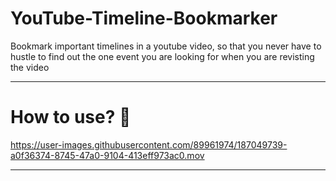 # YouTube-Timeline-Bookmarker
Bookmark important timelines in a youtube video, so that you never have to hustle to find out the one event you are looking for when you are revisting the video

---

# How to use? 👀



https://user-images.githubusercontent.com/89961974/187049739-a0f36374-8745-47a0-9104-413eff973ac0.mov



---
